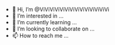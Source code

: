 - 👋 Hi, I’m @ViViViViViViViViViViViViViVi
- 👀 I’m interested in ...
- 🌱 I’m currently learning ...
- 💞️ I’m looking to collaborate on ...
- 📫 How to reach me ...

<!---
ViViViViViViViViViViViViViVi/ViViViViViViViViViViViViViVi is a ✨ special ✨ repository because its `README.md` (this file) appears on your GitHub profile.
You can click the Preview link to take a look at your changes.
--->
